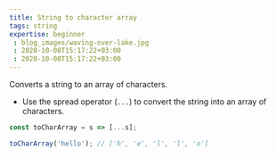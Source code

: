 ```yaml
---
title: String to character array
tags: string
expertise: beginner
 : blog_images/waving-over-lake.jpg
 : 2020-10-08T15:17:22+03:00
 : 2020-10-08T15:17:22+03:00
---
```


Converts a string to an array of characters.

- Use the spread operator (`...`) to convert the string into an array of characters.

```js
const toCharArray = s => [...s];
```

```js
toCharArray('hello'); // ['h', 'e', 'l', 'l', 'o']
```
